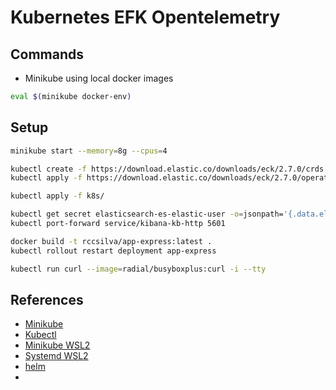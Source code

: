 # Kubernetes EFK Opentelemetry

## Commands

- Minikube using local docker images

```bash
eval $(minikube docker-env)
```

## Setup

```bash
minikube start --memory=8g --cpus=4

kubectl create -f https://download.elastic.co/downloads/eck/2.7.0/crds.yaml
kubectl apply -f https://download.elastic.co/downloads/eck/2.7.0/operator.yaml
```

```bash
kubectl apply -f k8s/

kubectl get secret elasticsearch-es-elastic-user -o=jsonpath='{.data.elastic}' | base64 --decode; echo
kubectl port-forward service/kibana-kb-http 5601  

docker build -t rccsilva/app-express:latest .
kubectl rollout restart deployment app-express
```

```bash
kubectl run curl --image=radial/busyboxplus:curl -i --tty
```

## References

- [Minikube](https://minikube.sigs.k8s.io/docs/start/)
- [Kubectl](https://kubernetes.io/docs/tasks/tools/install-kubectl-linux/)
- [Minikube WSL2](https://www.virtualizationhowto.com/2021/11/install-minikube-in-wsl-2-with-kubectl-and-helm/)
- [Systemd WSL2](https://devblogs.microsoft.com/commandline/systemd-support-is-now-available-in-wsl/)
- [helm](https://helm.sh/docs/intro/install/)
- [](https://www.elastic.co/guide/en/cloud-on-k8s/current/k8s-quickstart.html)